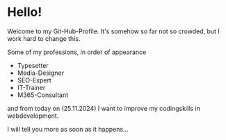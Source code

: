 # Hello!

Welcome to my Git-Hub-Profile.
It's somehow so far not so crowded, but I work hard to change this.

Some of my professions, in order of appearance
- Typesetter
- Media-Designer
- SEO-Expert
- IT-Trainer
- M365-Consultant
  
and from today on (25.11.2024) I want to improve my codingskills in webdevelopment.

I will tell you more as soon as it happens...
